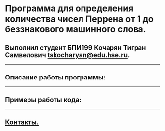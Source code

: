 # Программа для определения количества чисел Перрена от 1 до беззнакового машинного слова.
## Выполнил студент БПИ199 Кочарян Тигран Самвелович <tskocharyan@edu.hse.ru>.
---

## Описание работы программы:

---
## Примеры работы кода:

---
## [Контакты.](https://vk.com/k_tigran)
